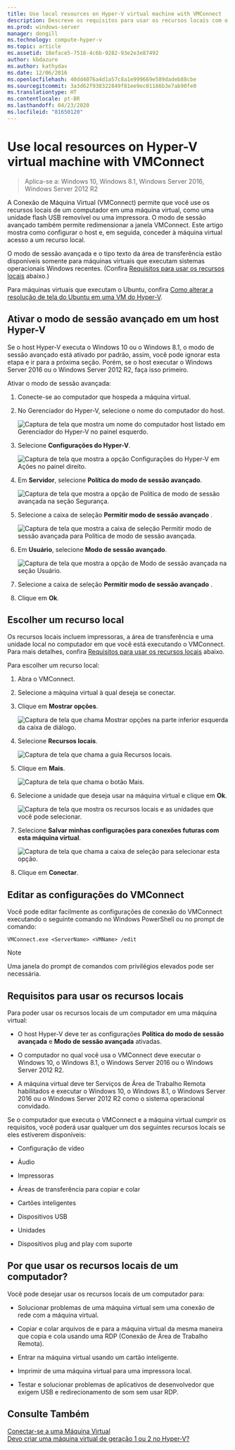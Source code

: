 ```yaml
---
title: Use local resources on Hyper-V virtual machine with VMConnect
description: Descreve os requisitos para usar os recursos locais com o VMConnect
ms.prod: windows-server
manager: dongill
ms.technology: compute-hyper-v
ms.topic: article
ms.assetid: 18eface5-7518-4c6b-9282-93e2e3e87492
author: kbdazure
ms.author: kathydav
ms.date: 12/06/2016
ms.openlocfilehash: 40dd4076a4d1a57c8a1e999669e589dadeb88cbe
ms.sourcegitcommit: 3a3d62f938322849f81ee9ec01186b3e7ab90fe0
ms.translationtype: HT
ms.contentlocale: pt-BR
ms.lasthandoff: 04/23/2020
ms.locfileid: "81650120"
---
```

# <a name="use-local-resources-on-hyper-v-virtual-machine-with-vmconnect"></a>Use local resources on Hyper-V virtual machine with VMConnect

>Aplica-se a: Windows 10, Windows 8.1, Windows Server 2016, Windows Server 2012 R2

A Conexão de Máquina Virtual (VMConnect) permite que você use os recursos locais de um computador em uma máquina virtual, como uma unidade flash USB removível ou uma impressora. O modo de sessão avançado também permite redimensionar a janela VMConnect. Este artigo mostra como configurar o host e, em seguida, conceder à máquina virtual acesso a um recurso local.

O modo de sessão avançada e o tipo texto da área de transferência estão disponíveis somente para máquinas virtuais que executam sistemas operacionais Windows recentes. \(Confira [Requisitos para usar os recursos locais](#requirements-for-using-local-resources) abaixo.\) 

Para máquinas virtuais que executam o Ubuntu, confira [Como alterar a resolução de tela do Ubuntu em uma VM do Hyper-V](https://blogs.msdn.microsoft.com/virtual_pc_guy/2014/09/19/changing-ubuntu-screen-resolution-in-a-hyper-v-vm/). 
  
## <a name="turn-on-enhanced-session-mode-on-a-hyper-v-host"></a>Ativar o modo de sessão avançado em um host Hyper-V  
Se o host Hyper-V executa o Windows 10 ou o Windows 8.1, o modo de sessão avançado está ativado por padrão, assim, você pode ignorar esta etapa e ir para a próxima seção. Porém, se o host executar o Windows Server 2016 ou o Windows Server 2012 R2, faça isso primeiro. 
  
Ativar o modo de sessão avançada:

1.  Conecte-se ao computador que hospeda a máquina virtual.  
  
2.  No Gerenciador do Hyper-V, selecione o nome do computador do host.  
  
    ![Captura de tela que mostra um nome do computador host listado em Gerenciador do Hyper-V no painel esquerdo.](media/Hyper-V-HyperVManager-HostNameSelected.png)  
  
3.  Selecione **Configurações do Hyper-V**.  
  
    ![Captura de tela que mostra a opção Configurações do Hyper-V em Ações no painel direito.](media/HyperV-ActionsHyperVSettings.png)  
  
4.  Em **Servidor**, selecione **Política do modo de sessão avançado**.  
  
    ![Captura de tela que mostra a opção de Política de modo de sessão avançada na seção Segurança.](media/Hyper-V-Settings-ServerEnhancedSessionModePolicy.png)  
  
5.  Selecione a caixa de seleção **Permitir modo de sessão avançado** .  
  
    ![Captura de tela que mostra a caixa de seleção Permitir modo de sessão avançada para Política de modo de sessão avançada.](media/Hyper-V-Settings-EnhancedSessionModePolicyCheckBox.png)  
  
6.  Em **Usuário**, selecione **Modo de sessão avançado**.  
  
    ![Captura de tela que mostra a opção de Modo de sessão avançada na seção Usuário. ](media/Hyper-V-Settings-UserEnhancedSessionMode.png)  
  
7.  Selecione a caixa de seleção **Permitir modo de sessão avançado** .  
  
8.  Clique em **Ok**.  
  
## <a name="choose-a-local-resource"></a>Escolher um recurso local

Os recursos locais incluem impressoras, a área de transferência e uma unidade local no computador em que você está executando o VMConnect. Para mais detalhes, confira [Requisitos para usar os recursos locais](#requirements-for-using-local-resources) abaixo.  
  
Para escolher um recurso local:
  
1.  Abra o VMConnect.  
  
2.  Selecione a máquina virtual à qual deseja se conectar.  
  
3.  Clique em **Mostrar opções**.  
  
    ![Captura de tela que chama Mostrar opções na parte inferior esquerda da caixa de diálogo.](media/HyperV-VMConnect-DisplayConfig.png)  
  
4.  Selecione **Recursos locais**.  
  
    ![Captura de tela que chama a guia Recursos locais.](media/HyperV-VMConnect-DisplayConfig-LocalResources.png)  
  
5.  Clique em **Mais**.  
  
    ![Captura de tela que chama o botão Mais.](media/HyperV-VMConnect-DisplayConfig-LocalResourcesMore.png)  
  
6.  Selecione a unidade que deseja usar na máquina virtual e clique em **Ok**.  
  
    ![Captura de tela que mostra os recursos locais e as unidades que você pode selecionar.](media/HyperV-VMConnect-Settings-LocalResourcesDrives.png)  
  
7.  Selecione **Salvar minhas configurações para conexões futuras com esta máquina virtual**.  
  
    ![Captura de tela que chama a caixa de seleção para selecionar esta opção.](media/HyperV-VMConnect-SaveSettings.png)  
  
8.  Clique em **Conectar**.  
  
## <a name="edit-vmconnect-settings"></a>Editar as configurações do VMConnect

Você pode editar facilmente as configurações de conexão do VMConnect executando o seguinte comando no Windows PowerShell ou no prompt de comando:  
  
`VMConnect.exe <ServerName> <VMName> /edit`  
  
> [!Note]
> Uma janela do prompt de comandos com privilégios elevados pode ser necessária.
  
## <a name="requirements-for-using-local-resources"></a>Requisitos para usar os recursos locais

Para poder usar os recursos locais de um computador em uma máquina virtual:  
  
-   O host Hyper-V deve ter as configurações **Política do modo de sessão avançada** e **Modo de sessão avançada** ativadas.  
  
-   O computador no qual você usa o VMConnect deve executar o Windows 10, o Windows 8.1, o Windows Server 2016 ou o Windows Server 2012 R2.  
  
-   A máquina virtual deve ter Serviços de Área de Trabalho Remota habilitados e executar o Windows 10, o Windows 8.1, o Windows Server 2016 ou o Windows Server 2012 R2 como o sistema operacional convidado.  
  
Se o computador que executa o VMConnect e a máquina virtual cumprir os requisitos, você poderá usar qualquer um dos seguintes recursos locais se eles estiverem disponíveis:  
  
-   Configuração de vídeo  
  
-   Áudio
  
-   Impressoras  
  
-   Áreas de transferência para copiar e colar  
  
-   Cartões inteligentes  
  
-   Dispositivos USB  
  
-   Unidades  
  
-   Dispositivos plug and play com suporte  
  
## <a name="why-use-a-computers-local-resources"></a>Por que usar os recursos locais de um computador?
Você pode desejar usar os recursos locais de um computador para:  
  
-   Solucionar problemas de uma máquina virtual sem uma conexão de rede com a máquina virtual.  
  
-   Copiar e colar arquivos de e para a máquina virtual da mesma maneira que copia e cola usando uma RDP (Conexão de Área de Trabalho Remota).  
  
-   Entrar na máquina virtual usando um cartão inteligente.  
  
-   Imprimir de uma máquina virtual para uma impressora local.  
  
-   Testar e solucionar problemas de aplicativos de desenvolvedor que exigem USB e redirecionamento de som sem usar RDP.  
  
## <a name="see-also"></a>Consulte Também  
[Conectar-se a uma Máquina Virtual](https://technet.microsoft.com/library/cc742407.aspx)  
[Devo criar uma máquina virtual de geração 1 ou 2 no Hyper-V?](../plan/Should-I-create-a-generation-1-or-2-virtual-machine-in-Hyper-V.md)


